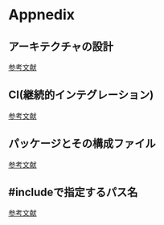 <!-- ./md/appendix.md -->
# Appnedix <a id="SS_2"></a>

## アーキテクチャの設計 <a id="SS_2_1"></a>
[参考文献](https://github.com/ichiroprogrammer/cpp_docs/blob/main/comprehensive_cpp/V18.06/html/architecture.html)

## CI(継続的インテグレーション) <a id="SS_2_2"></a>
[参考文献](https://github.com/ichiroprogrammer/cpp_docs/blob/main/comprehensive_cpp/V18.06/html/process_and_infra.html)

## パッケージとその構成ファイル <a id="SS_2_3"></a>
[参考文献](https://github.com/ichiroprogrammer/cpp_docs/blob/main/comprehensive_cpp/V18.06/html/programming_convention.html)

## #includeで指定するパス名 <a id="SS_2_4"></a>
[参考文献](https://github.com/ichiroprogrammer/cpp_docs/blob/main/comprehensive_cpp/V18.06/html/programming_convention.html)



